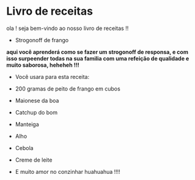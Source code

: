 # Livro de receitas

ola ! seja bem-vindo ao nosso livro de receitas !!

- Strogonoff de frango

**aqui você aprenderá como se fazer um strogonoff de responsa, e com isso surpeender todas na sua familia com uma refeição de qualidade e muito saborosa, heheheh !!!**

- Você usara para esta receita:

- 200 gramas de peito de frango em cubos
- Maionese da boa
- Catchup do bom
- Manteiga
- Alho
- Cebola
- Creme de leite
- E muito amor no conzinhar huahuahua !!!!